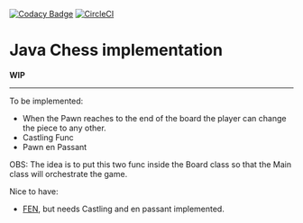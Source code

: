 [![Codacy Badge](https://api.codacy.com/project/badge/Grade/19825d63d018460487622c1c6ec7822d)](https://app.codacy.com/app/willmenn/maybe-playable?utm_source=github.com&utm_medium=referral&utm_content=willmenn/maybe-playable&utm_campaign=Badge_Grade_Dashboard)
[![CircleCI](https://circleci.com/gh/willmenn/maybe-playable.svg?style=svg)](https://circleci.com/gh/willmenn/maybe-playable)
# Java Chess implementation


**WIP**

________

To be implemented:

- When the Pawn reaches to the end of the board the player can change the piece to any other.
- Castling Func
- Pawn en Passant

OBS: The idea is to put this two func inside the Board class so that the Main class will orchestrate the game.

Nice to have:

- [FEN](https://pt.wikipedia.org/wiki/Nota%C3%A7%C3%A3o_Forsyth-Edwards), but needs Castling and en passant implemented.
